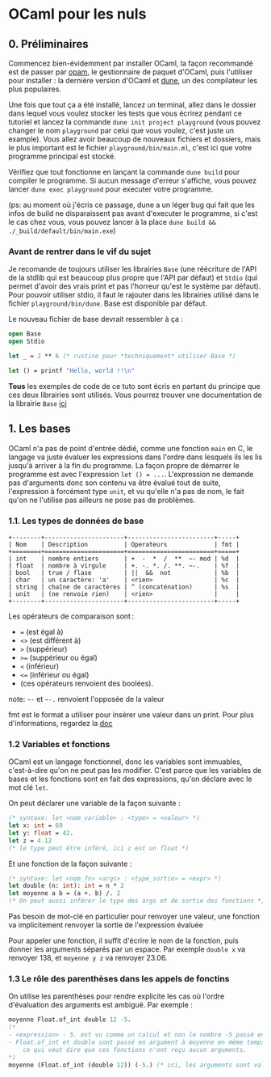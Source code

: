 # OCaml pour les nuls

## 0. Préliminaires

Commencez bien-évidemment par installer OCaml, la façon recommandé est de passer
par [opam](https://opam.ocaml.org/doc/Install.html), le gestionnaire de paquet
d'OCaml, puis l'utiliser pour installer : la dernière version d'OCaml et
[dune](https://dune.build/), un des compilateur les plus populaires.

Une fois que tout ça a été installé, lancez un terminal, allez dans le dossier
dans lequel vous voulez stocker les tests que vous écrirez pendant ce tutoriel
et lancez la commande `dune init project playground` (vous pouvez changer le nom
`playground` par celui que vous voulez, c'est juste un example). Vous allez avoir
beaucoup de nouveaux fichiers et dossiers, mais le plus important est le fichier
`playground/bin/main.ml`, c'est ici que votre programme principal est stocké.

Vérifiez que tout fonctionne en lançant la commande `dune build` pour compiler
le programme. Si aucun message d'erreur s'affiche, vous pouvez lancer
`dune exec playground` pour executer votre programme.

(ps: au moment où j'écris ce passage, dune a un léger bug qui fait que les infos
de build ne disparaissent pas avant d'executer le programme, si c'est le cas chez
vous, vous pouvez lancer à la place `dune build && ./_build/default/bin/main.exe`)

### Avant de rentrer dans le vif du sujet

Je recomande de toujours utiliser les librairies `Base` (une réécriture de l'API
de la stdlib qui est beaucoup plus propre que l'API par défaut) et `Stdio` (qui
permet d'avoir des vrais print et pas l'horreur qu'est le système par défaut).
Pour pouvoir utiliser stdio, il faut le rajouter dans les librairies utilisé
dans le fichier `playground/bin/dune`. Base est disponible par défaut.

Le nouveau fichier de base devrait ressembler à ça :

```ocaml
open Base
open Stdio

let _ = 2 ** 6 (* rustine pour *techniquement* utiliser Base *)

let () = printf "Hello, world !!\n"
```

**Tous** les exemples de code de ce tuto sont écris en partant du principe que
ces deux librairies sont utilisés. Vous pourrez trouver une documentation de
la librairie `Base` [ici](https://ocaml.janestreet.com/ocaml-core/v0.13/doc/base/Base/index.html)

## 1. Les bases

OCaml n'a pas de point d'entrée dédié, comme une fonction `main` en C, le langage
va juste évaluer les expressions dans l'ordre dans lesquels ils les lis jusqu'à
arriver à la fin du programme. La façon propre de démarrer le programme est avec
l'expression `let () = ...`. L'expression ne demande pas d'arguments donc son
contenu va être évalué tout de suite, l'expression à forcément type `unit`, et
vu qu'elle n'a pas de nom, le fait qu'on ne l'utilise pas ailleurs ne pose pas
de problèmes.

### 1.1. Les types de données de base

```
+--------+----------------------+------------------------+-----+
| Nom    | Description          | Operateurs             | fmt |
+========+======================+========================+=====+
| int    | nombre entiers       | +  -  *  /  **  ~- mod | %d  |
| float  | nombre à virgule     | +. -. *. /. **. ~-.    | %f  |
| bool   | true / flase         | ||  &&  not            | %b  |
| char   | un caractère: 'a'    | <rien>                 | %c  |
| string | chaîne de caractères | ^ (concaténation)      | %s  |
| unit   | (ne renvoie rien)    | <rien>                 |     |
+--------+----------------------+------------------------+-----+
```

Les opérateurs de comparaison sont :

- `=` (est égal à)
- `<>` (est différent à)
- `>` (suppérieur)
- `>=` (suppérieur ou égal)
- `<` (inférieur)
- `<=` (inférieur ou égal)
- (ces opérateurs renvoient des boolées).


note: `~-` et `~-.` renvoient l'opposée de la valeur

fmt est le format a utiliser pour insérer une valeur dans un print. Pour plus
d'informations, regardez la [doc](https://ocaml.janestreet.com/ocaml-core/v0.13/doc/base/Base/Printf/index.html)

### 1.2 Variables et fonctions

OCaml est un langage fonctionnel, donc les variables sont immuables, c'est-à-dire
qu'on ne peut pas les modifier. C'est parce que les variables de bases et les
fonctions sont en fait des expressions, qu'on déclare avec le mot clé `let`.

On peut déclarer une variable de la façon suivante :

```ocaml
(* syntaxe: let <nom_variable> : <type> = <valeur> *)
let x: int = 69
let y: float = 42.
let z = 4.12
(* le type peut être inféré, ici z est un float *)
```

Et une fonction de la façon suivante :

```ocaml
(* syntaxe: let <nom_fn> <args> : <type_sortie> = <expr> *)
let double (n: int): int = n * 2
let moyenne a b = (a +. b) /. 2
(* On peut aussi inférer le type des args et de sortie des fonctions *)
```

Pas besoin de mot-clé en particulier pour renvoyer une valeur, une fonction va
implicitement renvoyer la sortie de l'expression évaluée

Pour appeler une fonction, il suffit d'écrire le nom de la fonction, puis donner
les arguments séparés par un espace. Par exemple `double x` va renvoyer 138, et
`moyenne y z` va renvoyer 23.06.

### 1.3 Le rôle des parenthèses dans les appels de fonctins

On utilise les parenthèses pour rendre explicite les cas où l'ordre d'évaluation
des arguments est ambiguë. Par exemple :

```ocaml
moyenne Float.of_int double 12 -5.
(*
- <expression> - 5. est vu comme un calcul et non le nombre -5 passé en argument
- Float.of_int et double sont passé en argument à moyenne en même temps que 12,
    ce qui veut dire que ces fonctions n'ont reçu aucun arguments.
*)
moyenne (Float.of_int (double 12)) (-5.) (* ici, les arguments sont valides *)
```

